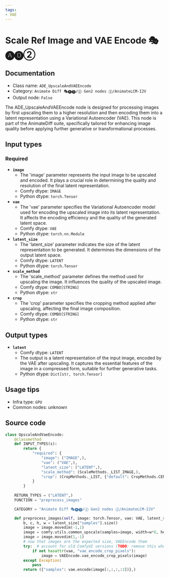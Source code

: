 ```yaml
---
tags:
- VAE
---
```


# Scale Ref Image and VAE Encode 🎭🅐🅓②
## Documentation
- Class name: `ADE_UpscaleAndVAEEncode`
- Category: `Animate Diff 🎭🅐🅓/② Gen2 nodes ②/AnimateLCM-I2V`
- Output node: `False`

The ADE_UpscaleAndVAEEncode node is designed for processing images by first upscaling them to a higher resolution and then encoding them into a latent representation using a Variational Autoencoder (VAE). This node is part of the AnimateDiff suite, specifically tailored for enhancing image quality before applying further generative or transformational processes.
## Input types
### Required
- **`image`**
    - The 'image' parameter represents the input image to be upscaled and encoded. It plays a crucial role in determining the quality and resolution of the final latent representation.
    - Comfy dtype: `IMAGE`
    - Python dtype: `torch.Tensor`
- **`vae`**
    - The 'vae' parameter specifies the Variational Autoencoder model used for encoding the upscaled image into its latent representation. It affects the encoding efficiency and the quality of the generated latent space.
    - Comfy dtype: `VAE`
    - Python dtype: `torch.nn.Module`
- **`latent_size`**
    - The 'latent_size' parameter indicates the size of the latent representation to be generated. It determines the dimensions of the output latent space.
    - Comfy dtype: `LATENT`
    - Python dtype: `torch.Tensor`
- **`scale_method`**
    - The 'scale_method' parameter defines the method used for upscaling the image. It influences the quality of the upscaled image.
    - Comfy dtype: `COMBO[STRING]`
    - Python dtype: `str`
- **`crop`**
    - The 'crop' parameter specifies the cropping method applied after upscaling, affecting the final image composition.
    - Comfy dtype: `COMBO[STRING]`
    - Python dtype: `str`
## Output types
- **`latent`**
    - Comfy dtype: `LATENT`
    - The output is a latent representation of the input image, encoded by the VAE after upscaling. It captures the essential features of the image in a compressed form, suitable for further generative tasks.
    - Python dtype: `Dict[str, torch.Tensor]`
## Usage tips
- Infra type: `GPU`
- Common nodes: unknown


## Source code
```python
class UpscaleAndVaeEncode:
    @classmethod
    def INPUT_TYPES(s):
        return {
            "required": {
                "image": ("IMAGE",),
                "vae": ("VAE",),
                "latent_size": ("LATENT",),
                "scale_method": (ScaleMethods._LIST_IMAGE,),
                "crop": (CropMethods._LIST, {"default": CropMethods.CENTER},),
            }
        }
    
    RETURN_TYPES = ("LATENT",)
    FUNCTION = "preprocess_images"

    CATEGORY = "Animate Diff 🎭🅐🅓/② Gen2 nodes ②/AnimateLCM-I2V"

    def preprocess_images(self, image: torch.Tensor, vae: VAE, latent_size: torch.Tensor, scale_method: str, crop: str):
        b, c, h, w = latent_size["samples"].size()
        image = image.movedim(-1,1)
        image = comfy.utils.common_upscale(samples=image, width=w*8, height=h*8, upscale_method=scale_method, crop=crop)
        image = image.movedim(1,-1)
        # now that images are the expected size, VAEEncode them
        try:  # account for old ComfyUI versions (TODO: remove this when other changes require ComfyUI update)
            if not hasattr(vae, "vae_encode_crop_pixels"):
                image = VAEEncode.vae_encode_crop_pixels(image)
        except Exception:
            pass
        return ({"samples": vae.encode(image[:,:,:,:3])},)

```
